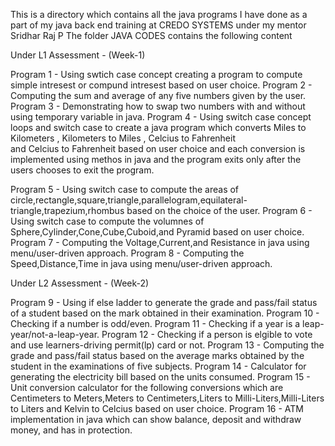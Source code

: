 This is a directory which contains all the java programs I have done as a part of my java back end training at CREDO SYSTEMS under my mentor  Sridhar Raj P 
The folder JAVA CODES contains the following content

Under L1 Assessment - (Week-1)

Program 1 - Using swtich case concept creating a program to compute simple intresest or compund intresest based on user choice.
Program 2 - Computing the sum and average of any five numbers given by the user.
Program 3 - Demonstrating how to swap two numbers with and without using temporary variable in java.
Program 4 - Using switch case concept loops and switch case to create a java program which converts Miles to Kilometers , Kilometers to Miles , Celcius to Fahrenheit  
            and Celcius to Fahrenheit based on user choice and each conversion is implemented using methos in java and the program exits only after the users chooses to exit
            the program.
            
Program 5 - Using switch case to compute the areas of circle,rectangle,square,triangle,parallelogram,equilateral-triangle,trapezium,rhombus based on the choice of the user.
Program 6 - Using switch case to compute the volumnes of Sphere,Cylinder,Cone,Cube,Cuboid,and Pyramid based on user choice.
Program 7 - Computing the Voltage,Current,and Resistance in java using menu/user-driven approach.
Program 8 - Computing the Speed,Distance,Time in java using menu/user-driven approach.

Under L2 Assessment - (Week-2)

Program 9 - Using if else ladder to generate the grade and pass/fail status of a student based on the mark obtained in their examination.
Program 10 - Checking if a number is odd/even.
Program 11 - Checking if a year is a leap-year/not-a-leap-year.
Program 12 - Checking if a person is elgible to vote and use learners-driving permit(lp) card or not.
Program 13 - Computing the grade and pass/fail status based on the average marks obtained by the student in the examinations of five subjects.
Program 14 - Calculator for generating the electricity bill based on the units consumed.
Program 15 - Unit conversion calculator for the following conversions which are Centimeters to Meters,Meters to Centimeters,Liters to Milli-Liters,Milli-Liters to Liters
             and Kelvin to Celcius based on user choice.
Program 16 - ATM implementation in java which can show balance, deposit and withdraw money, and has in protection.

